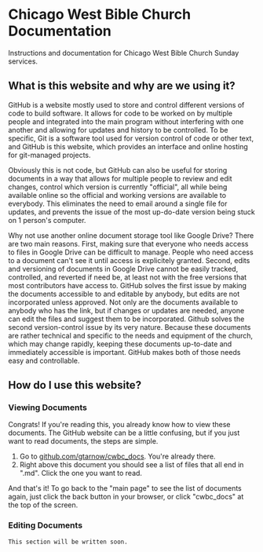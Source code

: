 Chicago West Bible Church Documentation
=======================================

Instructions and documentation for Chicago West Bible Church Sunday services.

What is this website and why are we using it?
---------------------------------------------

GitHub is a website mostly used to store and control different versions of code to build software. It allows for code to be worked on by multiple people and integrated into the main program without interfering with one another and allowing for updates and history to be controlled. To be specific, Git is a software tool used for version control of code or other text, and GitHub is this website, which provides an interface and online hosting for git-managed projects.

Obviously this is not code, but GitHub can also be useful for storing documents in a way that allows for multiple people to review and edit changes, control which version is currently "official", all while being available online so the official and working versions are available to everybody. This eliminates the need to email around a single file for updates, and prevents the issue of the most up-do-date version being stuck on 1 person's computer.

Why not use another online document storage tool like Google Drive? There are two main reasons. First, making sure that everyone who needs access to files in Google Drive can be difficult to manage. People who need access to a document can't see it until access is explicitely granted. Second, edits and versioning of documents in Google Drive cannot be easily tracked, controlled, and reverted if need be, at least not with the free versions that most contributors have access to. GitHub solves the first issue by making the documents accessible to and editable by anybody, but edits are not incorporated unless approved. Not only are the documents available to anybody who has the link, but if changes or updates are needed, anyone can edit the files and suggest them to be incorporated. Github solves the second version-control issue by its very nature. Because these documents are rather technical and specific to the needs and equipment of the church, which may change rapidly, keeping these documents up-to-date and immediately accessible is important. GitHub makes both of those needs easy and controllable.

How do I use this website?
--------------------------

### Viewing Documents

Congrats! If you're reading this, you already know how to view these documents. The GitHub website can be a little confusing, but if you just want to read documents, the steps are simple.

1. Go to [github.com/gtarnow/cwbc_docs](). You're already there.
2. Right above this document you should see a list of files that all end in ".md". Click the one you want to read.

And that's it! To go back to the "main page" to see the list of documents again, just click the back button in your browser, or click "cwbc_docs" at the top of the screen.

### Editing Documents

`This section will be written soon.`
